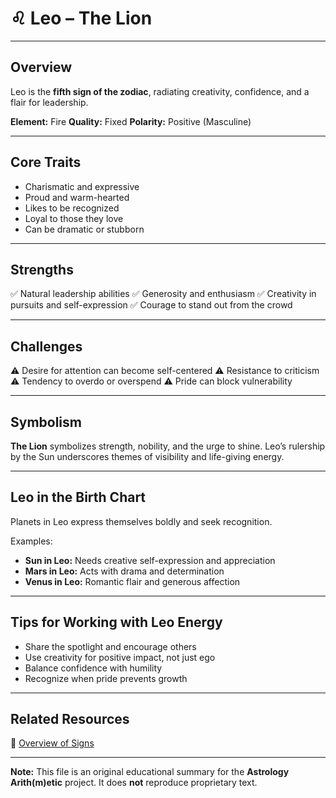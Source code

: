 # ♌ Leo – The Lion

---

## Overview

Leo is the **fifth sign of the zodiac**, radiating creativity, confidence, and a flair for leadership.

**Element:** Fire
**Quality:** Fixed
**Polarity:** Positive (Masculine)

---

## Core Traits

- Charismatic and expressive
- Proud and warm-hearted
- Likes to be recognized
- Loyal to those they love
- Can be dramatic or stubborn

---

## Strengths

✅ Natural leadership abilities
✅ Generosity and enthusiasm
✅ Creativity in pursuits and self-expression
✅ Courage to stand out from the crowd

---

## Challenges

⚠️ Desire for attention can become self-centered
⚠️ Resistance to criticism
⚠️ Tendency to overdo or overspend
⚠️ Pride can block vulnerability

---

## Symbolism

**The Lion** symbolizes strength, nobility, and the urge to shine. Leo’s rulership by the Sun underscores themes of visibility and life-giving energy.

---

## Leo in the Birth Chart

Planets in Leo express themselves boldly and seek recognition.

Examples:

- **Sun in Leo:** Needs creative self-expression and appreciation
- **Mars in Leo:** Acts with drama and determination
- **Venus in Leo:** Romantic flair and generous affection

---

## Tips for Working with Leo Energy

- Share the spotlight and encourage others
- Use creativity for positive impact, not just ego
- Balance confidence with humility
- Recognize when pride prevents growth

---

## Related Resources

📄 [Overview of Signs](../Overview_of_Signs.md)

---

**Note:**
This file is an original educational summary for the **Astrology Arith(m)etic** project. It does **not** reproduce proprietary text.
